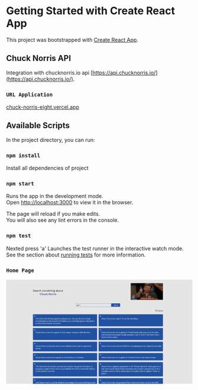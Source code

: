 # Getting Started with Create React App

This project was bootstrapped with [Create React App](https://github.com/facebook/create-react-app).

## Chuck Norris API

Integration with chucknorris.io api [https://api.chucknorris.io/](https://api.chucknorris.io/).

### `URL Application`
[chuck-norris-eight.vercel.app](https://chuck-norris-eight.vercel.app)

## Available Scripts

In the project directory, you can run:

### `npm install`
Install all dependencies of project

### `npm start`

Runs the app in the development mode.\
Open [http://localhost:3000](http://localhost:3000) to view it in the browser.

The page will reload if you make edits.\
You will also see any lint errors in the console.

### `npm test`

Nexted press 'a'
Launches the test runner in the interactive watch mode.\
See the section about [running tests](https://facebook.github.io/create-react-app/docs/running-tests) for more information.

### `Home Page`

![Home](./src/assets/readme/home.PNG)